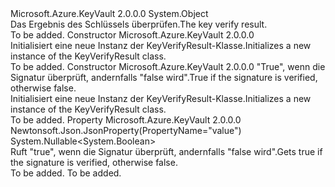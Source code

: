 <Type Name="KeyVerifyResult" FullName="Microsoft.Azure.KeyVault.Models.KeyVerifyResult">
  <TypeSignature Language="C#" Value="public class KeyVerifyResult" />
  <TypeSignature Language="ILAsm" Value=".class public auto ansi beforefieldinit KeyVerifyResult extends System.Object" />
  <TypeSignature Language="DocId" Value="T:Microsoft.Azure.KeyVault.Models.KeyVerifyResult" />
  <TypeSignature Language="VB.NET" Value="Public Class KeyVerifyResult" />
  <TypeSignature Language="F#" Value="type KeyVerifyResult = class" />
  <AssemblyInfo>
    <AssemblyName>Microsoft.Azure.KeyVault</AssemblyName>
    <AssemblyVersion>2.0.0.0</AssemblyVersion>
  </AssemblyInfo>
  <Base>
    <BaseTypeName>System.Object</BaseTypeName>
  </Base>
  <Interfaces />
  <Docs>
    <summary>
            <span data-ttu-id="92004-101">Das Ergebnis des Schlüssels überprüfen.</span><span class="sxs-lookup"><span data-stu-id="92004-101">The key verify result.</span></span>
            </summary>
    <remarks>To be added.</remarks>
  </Docs>
  <Members>
    <Member MemberName=".ctor">
      <MemberSignature Language="C#" Value="public KeyVerifyResult ();" />
      <MemberSignature Language="ILAsm" Value=".method public hidebysig specialname rtspecialname instance void .ctor() cil managed" />
      <MemberSignature Language="DocId" Value="M:Microsoft.Azure.KeyVault.Models.KeyVerifyResult.#ctor" />
      <MemberSignature Language="VB.NET" Value="Public Sub New ()" />
      <MemberType>Constructor</MemberType>
      <AssemblyInfo>
        <AssemblyName>Microsoft.Azure.KeyVault</AssemblyName>
        <AssemblyVersion>2.0.0.0</AssemblyVersion>
      </AssemblyInfo>
      <Parameters />
      <Docs>
        <summary>
            <span data-ttu-id="92004-102">Initialisiert eine neue Instanz der KeyVerifyResult-Klasse.</span><span class="sxs-lookup"><span data-stu-id="92004-102">Initializes a new instance of the KeyVerifyResult class.</span></span>
            </summary>
        <remarks>To be added.</remarks>
      </Docs>
    </Member>
    <Member MemberName=".ctor">
      <MemberSignature Language="C#" Value="public KeyVerifyResult (Nullable&lt;bool&gt; value = null);" />
      <MemberSignature Language="ILAsm" Value=".method public hidebysig specialname rtspecialname instance void .ctor(valuetype System.Nullable`1&lt;bool&gt; value) cil managed" />
      <MemberSignature Language="DocId" Value="M:Microsoft.Azure.KeyVault.Models.KeyVerifyResult.#ctor(System.Nullable{System.Boolean})" />
      <MemberSignature Language="VB.NET" Value="Public Sub New (Optional value As Nullable(Of Boolean) = null)" />
      <MemberSignature Language="F#" Value="new Microsoft.Azure.KeyVault.Models.KeyVerifyResult : Nullable&lt;bool&gt; -&gt; Microsoft.Azure.KeyVault.Models.KeyVerifyResult" Usage="new Microsoft.Azure.KeyVault.Models.KeyVerifyResult value" />
      <MemberType>Constructor</MemberType>
      <AssemblyInfo>
        <AssemblyName>Microsoft.Azure.KeyVault</AssemblyName>
        <AssemblyVersion>2.0.0.0</AssemblyVersion>
      </AssemblyInfo>
      <Parameters>
        <Parameter Name="value" Type="System.Nullable&lt;System.Boolean&gt;" />
      </Parameters>
      <Docs>
        <param name="value"><span data-ttu-id="92004-103">"True", wenn die Signatur überprüft, andernfalls "false wird".</span><span class="sxs-lookup"><span data-stu-id="92004-103">True if the signature is verified, otherwise false.</span></span></param>
        <summary>
            <span data-ttu-id="92004-104">Initialisiert eine neue Instanz der KeyVerifyResult-Klasse.</span><span class="sxs-lookup"><span data-stu-id="92004-104">Initializes a new instance of the KeyVerifyResult class.</span></span>
            </summary>
        <remarks>To be added.</remarks>
      </Docs>
    </Member>
    <Member MemberName="Value">
      <MemberSignature Language="C#" Value="public Nullable&lt;bool&gt; Value { get; }" />
      <MemberSignature Language="ILAsm" Value=".property instance valuetype System.Nullable`1&lt;bool&gt; Value" />
      <MemberSignature Language="DocId" Value="P:Microsoft.Azure.KeyVault.Models.KeyVerifyResult.Value" />
      <MemberSignature Language="VB.NET" Value="Public ReadOnly Property Value As Nullable(Of Boolean)" />
      <MemberSignature Language="F#" Value="member this.Value : Nullable&lt;bool&gt;" Usage="Microsoft.Azure.KeyVault.Models.KeyVerifyResult.Value" />
      <MemberType>Property</MemberType>
      <AssemblyInfo>
        <AssemblyName>Microsoft.Azure.KeyVault</AssemblyName>
        <AssemblyVersion>2.0.0.0</AssemblyVersion>
      </AssemblyInfo>
      <Attributes>
        <Attribute>
          <AttributeName>Newtonsoft.Json.JsonProperty(PropertyName="value")</AttributeName>
        </Attribute>
      </Attributes>
      <ReturnValue>
        <ReturnType>System.Nullable&lt;System.Boolean&gt;</ReturnType>
      </ReturnValue>
      <Docs>
        <summary>
            <span data-ttu-id="92004-105">Ruft "true", wenn die Signatur überprüft, andernfalls "false wird".</span><span class="sxs-lookup"><span data-stu-id="92004-105">Gets true if the signature is verified, otherwise false.</span></span>
            </summary>
        <value>To be added.</value>
        <remarks>To be added.</remarks>
      </Docs>
    </Member>
  </Members>
</Type>